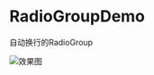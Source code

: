 # RadioGroupDemo
自动换行的RadioGroup


![效果图](https://assets-1255846797.cos.ap-chengdu.myqcloud.com/IMAGE/blog/auto_group.png)
